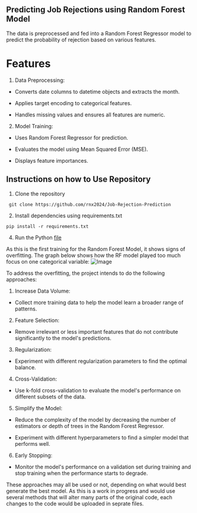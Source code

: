## Predicting Job Rejections using Random Forest Model

The data is preprocessed and fed into a Random Forest Regressor model to predict the probability of rejection based on various features.

# Features

1. Data Preprocessing:

  - Converts date columns to datetime objects and extracts the month.

  - Applies target encoding to categorical features.

  - Handles missing values and ensures all features are numeric.

2. Model Training:

  - Uses Random Forest Regressor for prediction.

  - Evaluates the model using Mean Squared Error (MSE).

  - Displays feature importances.

## Instructions on how to Use Repository

1. Clone the repository 

``` git clone https://github.com/rnx2024/Job-Rejection-Prediction```

2. Install dependencies using requirements.txt
   
```pip install -r requirements.txt```

4. Run the Python [file](https://github.com/rnx2024/Job-Rejection-Prediction/blob/main/RF_Predict_Job_Rejections.py)

As this is the first training for the Random Forest Model, it shows signs of overfitting. The graph below shows how the RF model played too much focus on one categorical variable: 
![Image](https://github.com/rnx2024/Job-Rejection-Prediction/blob/main/feature_importance_firstprediction.png)

To address the overfitting, the project intends to do the following approaches: 


1. Increase Data Volume:

- Collect more training data to help the model learn a broader range of patterns.

2. Feature Selection:

- Remove irrelevant or less important features that do not contribute significantly to the model's predictions.

3. Regularization:

- Experiment with different regularization parameters to find the optimal balance.

4. Cross-Validation:

- Use k-fold cross-validation to evaluate the model's performance on different subsets of the data.

5. Simplify the Model:

- Reduce the complexity of the model by decreasing the number of estimators or depth of trees in the Random Forest Regressor.

- Experiment with different hyperparameters to find a simpler model that performs well.

6. Early Stopping:

- Monitor the model's performance on a validation set during training and stop training when the performance starts to degrade.

These approaches may all be used or not, depending on what would best generate the best model. As this is a work in progress and would use several methods that will alter many parts of the original code, each changes to the code would be uploaded in seprate files. 

